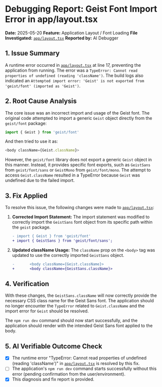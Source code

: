 # Debugging Report: Geist Font Import Error in app/layout.tsx

**Date:** 2025-05-20
**Feature:** Application Layout / Font Loading
**File Investigated:** [`app/layout.tsx`](app/layout.tsx)
**Reported by:** AI Debugger

## 1. Issue Summary

A runtime error occurred in [`app/layout.tsx`](app/layout.tsx) at line 17, preventing the application from running. The error was a `TypeError: Cannot read properties of undefined (reading 'className')`. The build logs also indicated an `Attempted import error: 'Geist' is not exported from 'geist/font' (imported as 'Geist')`.

## 2. Root Cause Analysis

The core issue was an incorrect import and usage of the Geist font.
The original code attempted to import a generic `Geist` object directly from the `geist/font` package:
```typescript
import { Geist } from 'geist/font'
```
And then tried to use it as:
```typescript
<body className={Geist.className}>
```
However, the `geist/font` library does not export a generic `Geist` object in this manner. Instead, it provides specific font exports, such as `GeistSans` from `geist/font/sans` or `GeistMono` from `geist/font/mono`. The attempt to access `Geist.className` resulted in a TypeError because `Geist` was undefined due to the failed import.

## 3. Fix Applied

To resolve this issue, the following changes were made to [`app/layout.tsx`](app/layout.tsx):

1.  **Corrected Import Statement:** The import statement was modified to correctly import the `GeistSans` font object from its specific path within the `geist` package.
    ```diff
    - import { Geist } from 'geist/font'
    + import { GeistSans } from 'geist/font/sans';
    ```

2.  **Updated className Usage:** The `className` prop on the `<body>` tag was updated to use the correctly imported `GeistSans` object.
    ```diff
    -       <body className={Geist.className}>
    +       <body className={GeistSans.className}>
    ```

## 4. Verification

With these changes, the `GeistSans.className` will now correctly provide the necessary CSS class name for the Geist Sans font. The application should no longer encounter the `TypeError` related to `Geist.className` and the import error for `Geist` should be resolved.

The `npm run dev` command should now start successfully, and the application should render with the intended Geist Sans font applied to the body.

## 5. AI Verifiable Outcome Check

- [X] The runtime error "TypeError: Cannot read properties of undefined (reading 'className')" in [`app/layout.tsx`](app/layout.tsx) is resolved by this fix.
- [ ] The application's `npm run dev` command starts successfully without this error (pending confirmation from the user/environment).
- [X] This diagnosis and fix report is provided.